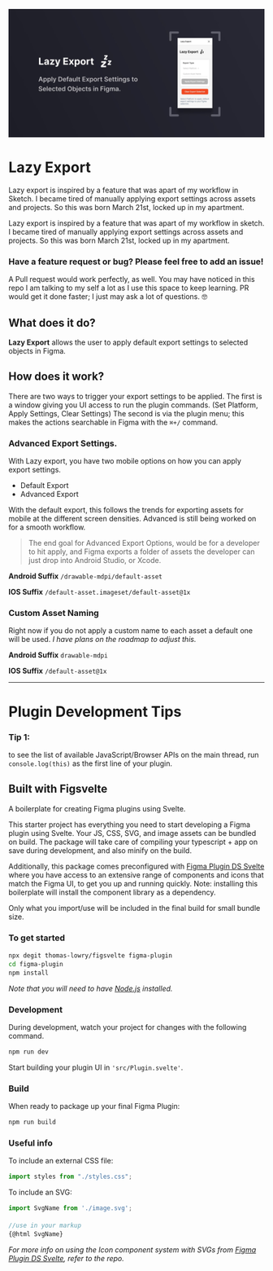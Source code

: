![Lazy Export](./assets/version1.jpg)

# Lazy Export

Lazy export is inspired by a feature that was apart of my workflow in Sketch. I became tired of manually applying export settings across assets and projects. So this was born March 21st, locked up in my apartment.

Lazy export is inspired by a feature that was apart of my workflow in sketch. I became tired of manually applying export settings across assets and projects. So this was born March 21st, locked up in my apartment.

### Have a feature request or bug? Please feel free to add an issue!

A Pull request would work perfectly, as well. You may have noticed in this repo I am talking to my self a lot as I use this space to keep learning. PR would get it done faster; I just may ask a lot of questions. 🤓

## What does it do?

**Lazy Export** allows the user to apply default export settings to selected objects in Figma.

## How does it work?

There are two ways to trigger your export settings to be applied. The first is a window giving you UI access to run the plugin commands. (Set Platform, Apply Settings, Clear Settings)
The second is via the plugin menu; this makes the actions searchable in Figma with the `⌘+/` command.

### Advanced Export Settings.

With Lazy export, you have two mobile options on how you can apply export settings.

- Default Export
- Advanced Export

With the default export, this follows the trends for exporting assets for mobile at the different screen densities. Advanced is still being worked on for a smooth workflow.

> The end goal for Advanced Export Options, would be for a developer to hit apply, and Figma exports a folder of assets the developer can just drop into Android Studio, or Xcode.

**Android Suffix**
`/drawable-mdpi/default-asset`

**IOS Suffix**
`/default-asset.imageset/default-asset@1x`

### Custom Asset Naming

Right now if you do not apply a custom name to each asset a default one will be used. _I have plans on the roadmap to adjust this._

**Android Suffix**
`drawable-mdpi`

**IOS Suffix**
`/default-asset@1x`

---

# Plugin Development Tips

### Tip 1:

to see the list of available JavaScript/Browser APIs on the main thread, run `console.log(this)` as the first line of your plugin.

## Built with Figsvelte

A boilerplate for creating Figma plugins using Svelte.

This starter project has everything you need to start developing a Figma plugin using Svelte. Your JS, CSS, SVG, and image assets can be bundled on build. The package will take care of compiling your typescript + app on save during development, and also minify on the build.

Additionally, this package comes preconfigured with [Figma Plugin DS Svelte](https://github.com/thomas-lowry/figma-plugin-ds-svelte) where you have access to an extensive range of components and icons that match the Figma UI, to get you up and running quickly. Note: installing this boilerplate will install the component library as a dependency.

Only what you import/use will be included in the final build for small bundle size.

### To get started

```bash
npx degit thomas-lowry/figsvelte figma-plugin
cd figma-plugin
npm install
```

_Note that you will need to have [Node.js](https://nodejs.org/) installed._

### Development

During development, watch your project for changes with the following command.

```bash
npm run dev
```

Start building your plugin UI in `'src/Plugin.svelte'`.

### Build

When ready to package up your final Figma Plugin:

```bash
npm run build
```

### Useful info

To include an external CSS file:

```javascript
import styles from "./styles.css";
```

To include an SVG:

```javascript
import SvgName from './image.svg';

//use in your markup
{@html SvgName}
```

_For more info on using the Icon component system with SVGs from [Figma Plugin DS Svelte](https://github.com/thomas-lowry/figma-plugin-ds-svelte), refer to the repo._
